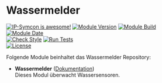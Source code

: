 # Wassermelder

[![IP-Symcon is awesome!](https://img.shields.io/badge/IP--Symcon-5.5-blue.svg)](https://www.symcon.de)
[![Module Version](https://img.shields.io/badge/Module_Version-1.00-blue.svg)]()
[![Module Build](https://img.shields.io/badge/Module_Build-3-blue.svg)]()
[![Module Date](https://img.shields.io/badge/Module_Date-20210514-blue.svg)]()  
[![Check Style](https://github.com/ubittner/Wassermelder/workflows/Check%20Style/badge.svg)](https://github.com/ubittner/Wassermelder/actions)
[![Run Tests](https://github.com/ubittner/Wassermelder/workflows/Run%20Tests/badge.svg)](https://github.com/ubittner/Wassermelder/actions)  
[![License](https://img.shields.io/badge/License-CC%20BY--NC--SA%204.0-green.svg)](https://creativecommons.org/licenses/by-nc-sa/4.0/)

Folgende Module beinhaltet das Wassermelder Repository:

- __Wassermelder__ ([Dokumentation](Wassermelder))  
  Dieses Modul überwacht Wassersensoren.